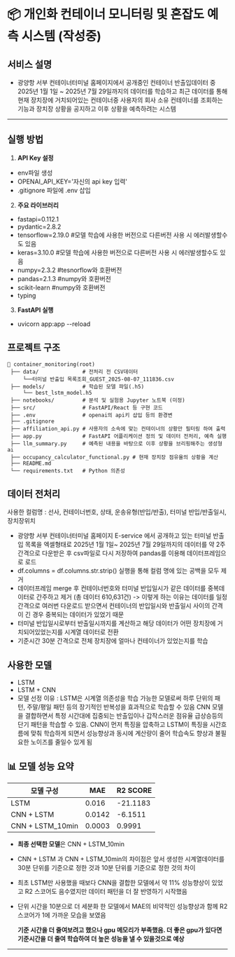# 📦 개인화 컨테이너 모니터링 및 혼잡도 예측 시스템 (작성중)

## 서비스 설명

- 광양항 서부 컨테이너터미널 홈페이지에서 공개중인 컨테이너 반출입데이터 중 2025년 1월 1일 ~ 2025년 7월 29일까지의 데이터를 학습하고 최근 데이터를 통해
  현재 장치장에 거치되어있는 컨테이너중 사용자의 회사 소유 컨테이너를 조회하는 기능과 장치장 상황을 공지하고 이후 상황을 예측하려는 시스템

---

## 실행 방법

1. **API Key 설정**
- env파일 생성
- OPENAI_API_KEY='자신의 api key 입력'
- .gitignore 파일에 .env 삽입

2. **주요 라이브러리**
- fastapi=0.112.1
- pydantic=2.8.2
- tensorflow=2.19.0     #모델 학습에 사용한 버전으로 다른버전 사용 시 에러발생할수도 있음
- keras=3.10.0          #모델 학습에 사용한 버전으로 다른버전 사용 시 에러발생할수도 있음
- numpy=2.3.2           #tesnorflow와 호환버전
- pandas=2.1.3          #numpy와 호환버전
- scikit-learn          #numpy와 호환버전
- typing

3. **FastAPI 실행**
- uvicorn app:app --reload


## 프로젝트 구조
```
📂 container_monitoring(root)
 ├── data/              # 전처리 전 CSV데이터
     └──터미널 반출입 목록조회_GUEST_2025-08-07_111836.csv
 ├── models/            # 학습된 모델 파일(.h5)
     └── best_lstm_model.h5
 ├── notebooks/         # 분석 및 실험용 Jupyter 노트북 (미정)
 ├── src/               # FastAPI/React 등 구현 코드
 ├── .env               # openai의 api키 삽입 등의 환경변
 ├── .gitignore
 ├── affiliation_api.py # 사용자의 소속에 맞는 컨테이너의 상황만 필터링 하여 출력
 ├── app.py             # FastAPI 어플리케이션 정의 및 데이터 전처리, 예측 실행
 ├── llm_summary.py     # 예측된 내용을 바탕으로 이후 상황을 브리핑해주는 생성형 ai
 ├── occupancy_calculator_functional.py # 현재 장치장 점유율의 상황을 계산
 ├── README.md
 └── requirements.txt   # Python 의존성
```

## 데이터 전처리
사용한 컬럼명 : 선사, 컨테이너번호, 상태, 운송유형(반입/반출), 터미널 반입/반출일시, 장치장위치
- 광양항 서부 컨테이너터미널 홈페이지 E-service 에서 공개하고 있는 터미널 반출입 목록을 엑셀형태로 2025년 1월 1일~ 2025년 7월 29일까지의 데이터를 약 2주간격으로
다운받은 후 csv파일로 다시 저장하여 pandas를 이용해 데이터프레임으로 로드
- df.columns = df.columns.str.strip() 실행을 통해 컬럼 명에 있는 공백을 모두 제거
- 데이터프레임 merge 후 컨테이너번호와 터미널 반입일시가 같은 데이터를 중복데이터로 간주하고 제거 (총 데이터 610,631건)
-> 이렇게 하는 이유는 데이터를 일정간격으로 여러번 다운로드 받으면서 컨테이너의 반입일시와 반출일시 사이의 간격이 긴 경우 중복되는 데이터가 있었기 때문
- 터미널 반입일시로부터 반출일시까지를 계산하고 해당 데이터가 어떤 장치장에 거치되어있었는지를 시계열 데이터로 전환
- 기준시간 30분 간격으로 전체 장치장에 얼마나 컨테이너가 있었는지를 학습

## 사용한 모델
- LSTM
- LSTM + CNN
- 모델 선정 이유 : LSTM은 시계열 의존성을 학습 가능한 모델로써 하루 단위의 패턴, 주말/평일 패턴 등의 장기적인 반복성을 효과적으로 학습할 수 있음
  CNN 모델을 결합하면서 특정 시간대에 집중되는 반출입이나 갑작스러운 점유율 급상승등의 단기 패턴을 학습할 수 있음.
  CNN이 먼저 특징을 압축하고 LSTM이 특징을 시간흐름에 맞춰 학습하게 되면서 성능향상과 동시에 계산량이 줄어 학습속도 향상과 불필요한 노이즈를 줄일수 있게 됨  

## 📊 모델 성능 요약

| 모델 구성                             | MAE  | R2 SCORE |
| ------------------------------------ | -----|---- |
| LSTM                       | 0.016    | -21.1183 |
| CNN + LSTM   | 0.0142    | -6.1511   |
| CNN + LSTM_10min | 0.0003 | 0.9991  |



- **최종 선택한 모델**은 CNN + LSTM_10min
- CNN + LSTM 과 CNN + LSTM_10min의 차이점은 앞서 생성한 시계열데이터를 30분 단위를 기준으로 정한 것과 10분 단위를 기준으로 정한 것의 차이
- 최초 LSTM만 사용했을 때보다 CNN을 결합한 모델에서 약 11% 성능향상이 있었고 R2 스코어도 음수였지만 데이터 패턴을 더 잘 반영하기 시작했음
- 단위 시간을 10분으로 더 세분화 한 모델에서 MAE의 비약적인 성능향상과 함께 R2 스코어가 1에 가까운 모습을 보였음

  **기준 시간을 더 줄여보려고 했으나 gpu 메모리가 부족했음. 더 좋은 gpu가 있다면 기준시간을 더 줄여 학습하여 더 높은 성능을 낼 수 있을것으로 예상**


---

